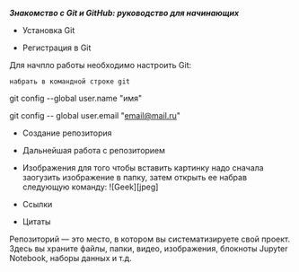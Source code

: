 _**_Знакомство с Git и GitHub: руководство для начинающих_**_



* Установка Git


* Регистрация в Git

Для начпло работы необходимо настроить Git:

    набрать в командной строке git 

git config --global user.name "имя"

git config -- global user.email "email@mail.ru"









* Создание репозитория

* Дальнейшая работа с репозиторием

* Изображения
для того чтобы вставить картинку надо сначала заогузить изображение в папку, затем открыть ее набрав следующую команду:
![Geek][jpeg]

* Ссылки

* Цитаты

Репозиторий — это место, в котором вы систематизируете свой проект. Здесь вы храните файлы, папки, видео, изображения, блокноты Jupyter Notebook, наборы данных и т.д. 

[def]: OIP.jpeg